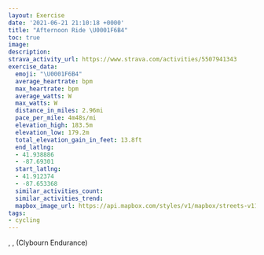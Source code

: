 ```yaml
---
layout: Exercise
date: '2021-06-21 21:10:18 +0000'
title: "Afternoon Ride \U0001F6B4"
toc: true
image:
description:
strava_activity_url: https://www.strava.com/activities/5507941343
exercise_data:
  emoji: "\U0001F6B4"
  average_heartrate: bpm
  max_heartrate: bpm
  average_watts: W
  max_watts: W
  distance_in_miles: 2.96mi
  pace_per_mile: 4m48s/mi
  elevation_high: 183.5m
  elevation_low: 179.2m
  total_elevation_gain_in_feet: 13.8ft
  end_latlng:
  - 41.938886
  - -87.69301
  start_latlng:
  - 41.912374
  - -87.653368
  similar_activities_count:
  similar_activities_trend:
  mapbox_image_url: https://api.mapbox.com/styles/v1/mapbox/streets-v11/static/path-5+787af2-1.0(i_y~Fpx~uOC%7D%40E%5DLPBDABeBN%5DJOKe%40FS%3Fa%40%5CUJm%40d%40GNs%40lAsBfDoAfBKJ_BhCi%40r%40S%5Cq%40bAwCtEi%40p%40c%40x%40iBrCiAxASd%40_CpDoFbIq%40fA%7B%40jAgAfBYj%40i%40r%40e%40x%40%7BD%60GoB%7CCaD~EY%5C%3FCCD%40CCAEPg%40n%40aAlBs%40hAOJu%40vAs%40~%40o%40hA%7B%40pAGN%7D%40lAaF%60I%7B%40bA_%40%5EmElFc%40n%40k%40p%40e%40f%40%5Dd%40kBrBgHlIyAhBw%40jAWf%40gAfByDvF%7BAdCqFhIa%40f%40MVOTWf%40%7D%40xAwFpIaI%60M%40%3FGNe%40t%40G%5C%3F~CDfAAdADhFArKFJ%3FJDLF%3FTKf%40GZCF%3F%3FA%40D),pin-s-s+e5b22e(-87.65337,41.91237),pin-s-f+89ae00(-87.69300999999999,41.93888)/auto/800x800?access_token=pk.eyJ1Ijoiam9zaGJlY2ttYW4iLCJhIjoiY205eWR2aDd1MWZ6djJrbXc4a3M0bWZleiJ9.XiG9OWkNcZk2QzjJbxLB4A
tags:
- cycling
---
```




, ,  (Clybourn Endurance)
